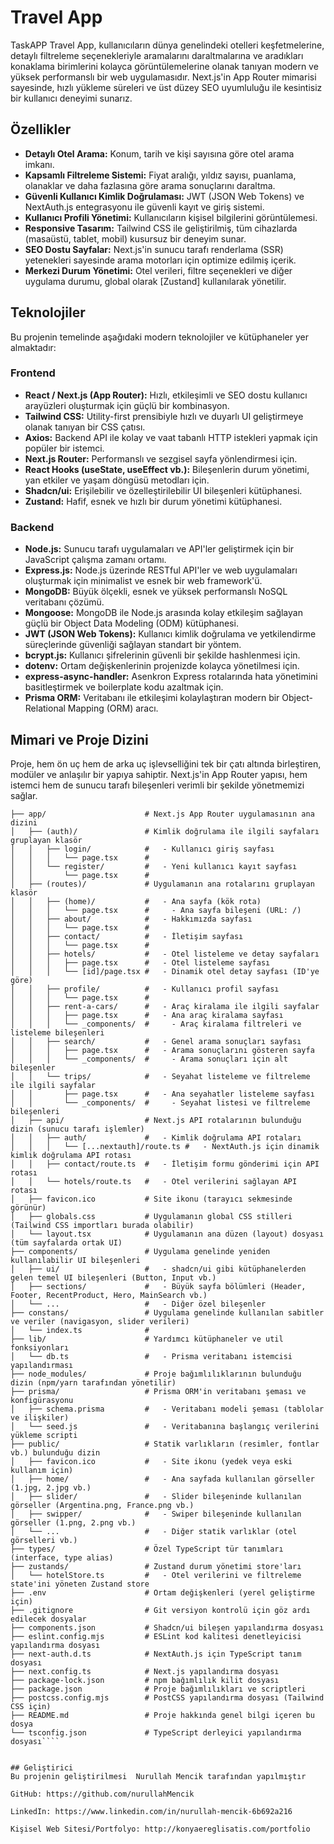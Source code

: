 #  Travel App



TaskAPP Travel App, kullanıcıların dünya genelindeki otelleri keşfetmelerine, detaylı filtreleme seçenekleriyle aramalarını daraltmalarına ve aradıkları konaklama birimlerini kolayca görüntülemelerine olanak tanıyan modern ve yüksek performanslı bir web uygulamasıdır. Next.js'in App Router mimarisi sayesinde, hızlı yükleme süreleri ve üst düzey SEO uyumluluğu ile kesintisiz bir kullanıcı deneyimi sunarız.


## Özellikler

* **Detaylı Otel Arama:** Konum, tarih ve kişi sayısına göre otel arama imkanı.
* **Kapsamlı Filtreleme Sistemi:** Fiyat aralığı, yıldız sayısı, puanlama, olanaklar ve daha fazlasına göre arama sonuçlarını daraltma.
* **Güvenli Kullanıcı Kimlik Doğrulaması:** JWT (JSON Web Tokens) ve NextAuth.js entegrasyonu ile güvenli kayıt ve giriş sistemi.
* **Kullanıcı Profili Yönetimi:** Kullanıcıların kişisel bilgilerini görüntülemesi.
* **Responsive Tasarım:** Tailwind CSS ile geliştirilmiş, tüm cihazlarda (masaüstü, tablet, mobil) kusursuz bir deneyim sunar.
* **SEO Dostu Sayfalar:** Next.js'in sunucu tarafı renderlama (SSR) yetenekleri sayesinde arama motorları için optimize edilmiş içerik.
* **Merkezi Durum Yönetimi:** Otel verileri, filtre seçenekleri ve diğer uygulama durumu, global olarak [Zustand] kullanılarak yönetilir.

## Teknolojiler

Bu projenin temelinde aşağıdaki modern teknolojiler ve kütüphaneler yer almaktadır:

### Frontend

* **React / Next.js (App Router):** Hızlı, etkileşimli ve SEO dostu kullanıcı arayüzleri oluşturmak için güçlü bir kombinasyon.
* **Tailwind CSS:** Utility-first prensibiyle hızlı ve duyarlı UI geliştirmeye olanak tanıyan bir CSS çatısı.
* **Axios:** Backend API ile kolay ve vaat tabanlı HTTP istekleri yapmak için popüler bir istemci.
* **Next.js Router:** Performanslı ve sezgisel sayfa yönlendirmesi için.
* **React Hooks (useState, useEffect vb.):** Bileşenlerin durum yönetimi, yan etkiler ve yaşam döngüsü metodları için.
* **Shadcn/ui:** Erişilebilir ve özelleştirilebilir UI bileşenleri kütüphanesi.
* **Zustand:** Hafif, esnek ve hızlı bir durum yönetimi kütüphanesi.

### Backend

* **Node.js:** Sunucu tarafı uygulamaları ve API'ler geliştirmek için bir JavaScript çalışma zamanı ortamı.
* **Express.js:** Node.js üzerinde RESTful API'ler ve web uygulamaları oluşturmak için minimalist ve esnek bir web framework'ü.
* **MongoDB:** Büyük ölçekli, esnek ve yüksek performanslı NoSQL veritabanı çözümü.
* **Mongoose:** MongoDB ile Node.js arasında kolay etkileşim sağlayan güçlü bir Object Data Modeling (ODM) kütüphanesi.
* **JWT (JSON Web Tokens):** Kullanıcı kimlik doğrulama ve yetkilendirme süreçlerinde güvenliği sağlayan standart bir yöntem.
* **bcrypt.js:** Kullanıcı şifrelerinin güvenli bir şekilde hashlenmesi için.
* **dotenv:** Ortam değişkenlerinin projenizde kolayca yönetilmesi için.
* **express-async-handler:** Asenkron Express rotalarında hata yönetimini basitleştirmek ve boilerplate kodu azaltmak için.
* **Prisma ORM:** Veritabanı ile etkileşimi kolaylaştıran modern bir Object-Relational Mapping (ORM) aracı.

## Mimari ve Proje Dizini

Proje, hem ön uç hem de arka uç işlevselliğini tek bir çatı altında birleştiren, modüler ve anlaşılır bir yapıya sahiptir. Next.js'in App Router yapısı, hem istemci hem de sunucu tarafı bileşenleri verimli bir şekilde yönetmemizi sağlar.
````
├── app/                      # Next.js App Router uygulamasının ana dizini
│   ├── (auth)/               # Kimlik doğrulama ile ilgili sayfaları gruplayan klasör
│   │   ├── login/            #   - Kullanıcı giriş sayfası
│   │   │   └── page.tsx      #
│   │   └── register/         #   - Yeni kullanıcı kayıt sayfası
│   │       └── page.tsx      #
│   ├── (routes)/             # Uygulamanın ana rotalarını gruplayan klasör
│   │   ├── (home)/           #   - Ana sayfa (kök rota)
│   │   │   └── page.tsx      #     - Ana sayfa bileşeni (URL: /)
│   │   ├── about/            #   - Hakkımızda sayfası
│   │   │   └── page.tsx      #
│   │   ├── contact/          #   - İletişim sayfası
│   │   │   └── page.tsx      #
│   │   ├── hotels/           #   - Otel listeleme ve detay sayfaları
│   │   │   ├── page.tsx      #   - Otel listeleme sayfası
│   │   │   └── [id]/page.tsx #   - Dinamik otel detay sayfası (ID'ye göre)
│   │   ├── profile/          #   - Kullanıcı profil sayfası
│   │   │   └── page.tsx      #
│   │   ├── rent-a-cars/      #   - Araç kiralama ile ilgili sayfalar
│   │   │   ├── page.tsx      #   - Ana araç kiralama sayfası
│   │   │   └── _components/  #     - Araç kiralama filtreleri ve listeleme bileşenleri
│   │   ├── search/           #   - Genel arama sonuçları sayfası
│   │   │   ├── page.tsx      #   - Arama sonuçlarını gösteren sayfa
│   │   │   └── _components/  #     - Arama sonuçları için alt bileşenler
│   │   └── trips/            #   - Seyahat listeleme ve filtreleme ile ilgili sayfalar
│   │       ├── page.tsx      #   - Ana seyahatler listeleme sayfası
│   │       └── _components/  #     - Seyahat listesi ve filtreleme bileşenleri
│   ├── api/                  # Next.js API rotalarının bulunduğu dizin (sunucu tarafı işlemler)
│   │   ├── auth/             #   - Kimlik doğrulama API rotaları
│   │   │   └── [...nextauth]/route.ts #   - NextAuth.js için dinamik kimlik doğrulama API rotası
│   │   ├── contact/route.ts  #   - İletişim formu gönderimi için API rotası
│   │   └── hotels/route.ts   #   - Otel verilerini sağlayan API rotası
│   ├── favicon.ico           # Site ikonu (tarayıcı sekmesinde görünür)
│   ├── globals.css           # Uygulamanın global CSS stilleri (Tailwind CSS importları burada olabilir)
│   └── layout.tsx            # Uygulamanın ana düzen (layout) dosyası (tüm sayfalarda ortak UI)
├── components/               # Uygulama genelinde yeniden kullanılabilir UI bileşenleri
│   ├── ui/                   #   - shadcn/ui gibi kütüphanelerden gelen temel UI bileşenleri (Button, Input vb.)
│   ├── sections/             #   - Büyük sayfa bölümleri (Header, Footer, RecentProduct, Hero, MainSearch vb.)
│   └── ...                   #   - Diğer özel bileşenler
├── constans/                 # Uygulama genelinde kullanılan sabitler ve veriler (navigasyon, slider verileri)
│   └── index.ts              #
├── lib/                      # Yardımcı kütüphaneler ve util fonksiyonları
│   └── db.ts                 #   - Prisma veritabanı istemcisi yapılandırması
├── node_modules/             # Proje bağımlılıklarının bulunduğu dizin (npm/yarn tarafından yönetilir)
├── prisma/                   # Prisma ORM'in veritabanı şeması ve konfigürasyonu
│   ├── schema.prisma         #   - Veritabanı modeli şeması (tablolar ve ilişkiler)
│   └── seed.js               #   - Veritabanına başlangıç verilerini yükleme scripti
├── public/                   # Statik varlıkların (resimler, fontlar vb.) bulunduğu dizin
│   ├── favicon.ico           #   - Site ikonu (yedek veya eski kullanım için)
│   ├── home/                 #   - Ana sayfada kullanılan görseller (1.jpg, 2.jpg vb.)
│   ├── slider/               #   - Slider bileşeninde kullanılan görseller (Argentina.png, France.png vb.)
│   ├── swipper/              #   - Swiper bileşeninde kullanılan görseller (1.png, 2.png vb.)
│   └── ...                   #   - Diğer statik varlıklar (otel görselleri vb.)
├── types/                    # Özel TypeScript tür tanımları (interface, type alias)
├── zustands/                 # Zustand durum yönetimi store'ları
│   └── hotelStore.ts         #   - Otel verilerini ve filtreleme state'ini yöneten Zustand store
├── .env                      # Ortam değişkenleri (yerel geliştirme için)
├── .gitignore                # Git versiyon kontrolü için göz ardı edilecek dosyalar
├── components.json           # Shadcn/ui bileşen yapılandırma dosyası
├── eslint.config.mjs         # ESLint kod kalitesi denetleyicisi yapılandırma dosyası
├── next-auth.d.ts            # NextAuth.js için TypeScript tanım dosyası
├── next.config.ts            # Next.js yapılandırma dosyası
├── package-lock.json         # npm bağımlılık kilit dosyası
├── package.json              # Proje bağımlılıkları ve scriptleri
├── postcss.config.mjs        # PostCSS yapılandırma dosyası (Tailwind CSS için)
├── README.md                 # Proje hakkında genel bilgi içeren bu dosya
└── tsconfig.json             # TypeScript derleyici yapılandırma dosyası````


## Geliştirici
Bu projenin geliştirilmesi  Nurullah Mencik tarafından yapılmıştır

GitHub: https://github.com/nurullahMencik

LinkedIn: https://www.linkedin.com/in/nurullah-mencik-6b692a216

Kişisel Web Sitesi/Portfolyo: http://konyaereglisatis.com/portfolio